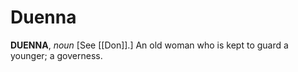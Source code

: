 # Duenna

**DUENNA**, _noun_ \[See [[Don]].\] An old woman who is kept to guard a younger; a governess.
